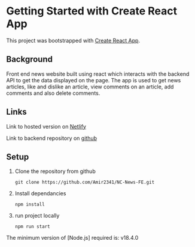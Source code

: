 # Getting Started with Create React App

This project was bootstrapped with [Create React App](https://github.com/facebook/create-react-app).

## Background

Front end news website built using react which interacts with the backend API to get the data displayed on the page. The app is used to get news articles, like and dislike an article, view comments on an article, add comments and also delete comments.

## Links

Link to hosted version on [Netlify](https://amir-nc-news.netlify.app/)

Link to backend repository on [github](https://github.com/Amir2341/NC-news-project)

## Setup

1. Clone the repository from github

   `git clone https://github.com/Amir2341/NC-News-FE.git`

2. Install dependancies

   `npm install`

3. run project locally

   `npm run start`

The minimum version of [Node.js] required is: v18.4.0

